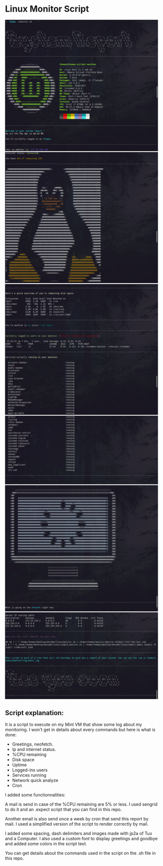 # Linux Monitor Script

![alt text](assets/1.png)
![alt text](assets/2.png)
![alt text](assets/3.png)
![alt text](assets/4.png)
![alt text](assets/5.png)
![alt text](assets/6.png)

## Script explanation:

It is a script to execute on my Mint VM that show some log about my monitoring.
I won't get in details about every commands but here is what is done:

- Greetings, neofetch.
- Ip and internet status.
- %CPU remaining
- Disk space
- Uptime
- Logged-ins users
- Services running
- Network quick analyze
- Cron

I added some functionnalities:

A mail is send in case of the %CPU remaining are 5% or less.
I used sengrid to do it and an .expect script that you can find in this repo.

Another email is also send once a week by cron that send this report by mail. I used a simplified version of the script to render correctly by mail.

I added some spacing, dash delimiters and images made with jp2a of Tux and a Computer.
I also used a custom font to display greetings and goodbye and added some colors in the script text.

You can get details about the commands used in the script on the .sh file in this repo.
